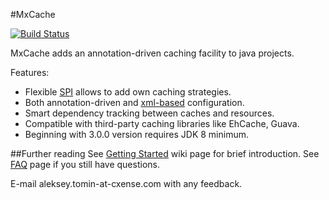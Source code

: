 #MxCache

[![Build Status](https://travis-ci.org/maxifier/mxcache.svg)](https://travis-ci.org/maxifier/mxcache)

MxCache adds an annotation-driven caching facility to java projects.

Features:
- Flexible [SPI](https://github.com/maxifier/mxcache/wiki/Caching-strategies) allows to add own caching strategies.
- Both annotation-driven and [xml-based](https://github.com/maxifier/mxcache/wiki/XML-configuration) configuration.
- Smart dependency tracking between caches and resources.
- Compatible with third-party caching libraries like EhCache, Guava.
- Beginning with 3.0.0 version requires JDK 8 minimum.

##Further reading
See [Getting Started](https://github.com/maxifier/mxcache/wiki/Getting-Started) wiki page for brief introduction.
See [FAQ](https://github.com/maxifier/mxcache/wiki/FAQ) page if you still have questions.

E-mail aleksey.tomin-at-cxense.com with any feedback.
